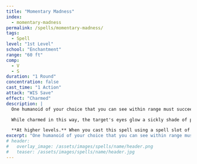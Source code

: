 ```yaml
---
title: "Momentary Madness"
index:
  - momentary-madness
permalink: /spells/momentary-madness/
tags:
  - Spell
level: "1st Level"
school: "Enchantment"
range: "60 ft"
comp:
  - V
  - S
duration: "1 Round"
concentration: false
cast_time: "1 Action"
attack: "WIS Save"
effect: "Charmed"
description: |
  One humanoid of your choice that you can see within range must succeed on a Wisdom saving throw or become charmed by you for the duration.

  While charmed in this way, the target's eyes glow a sickly shade of purple. The charmed target must use its action before or after moving to make a melee attack against a creature other than itself that you mentally choose. If you choose no creature or if none are within its reach, the charmed target acts normally.

  **At higher levels.** When you cast this spell using a spell slot of 2nd level or higher, you can target one additional creature for each slot level above 1st.
excerpt: "One humanoid of your choice that you can see within range must succeed on a Wisdom saving throw or become charmed by you for the duration."
# header:
#   overlay_image: /assets/images/spells/name/header.png
#   teaser: /assets/images/spells/name/header.jpg
---
```

